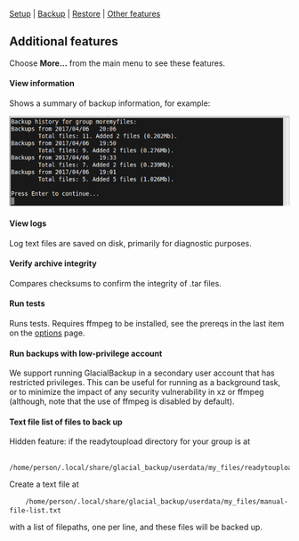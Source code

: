 
[Setup](setup.md) | [Backup](backup.md) | [Restore](restore.md) | [Other features](other.md)

## Additional features

Choose **More...** from the main menu to see these features.

#### View information

Shows a summary of backup information, for example:

![Screenshot view info](https://raw.githubusercontent.com/downpoured/projects_glacial_backup/master/doc/img/moreinfo.png)

#### View logs

Log text files are saved on disk, primarily for diagnostic purposes.

#### Verify archive integrity

Compares checksums to confirm the integrity of .tar files.

#### Run tests

Runs tests. Requires ffmpeg to be installed, see the prereqs in the last item on the [options](other_options.md) page.

#### Run backups with low-privilege account

We support running GlacialBackup in a secondary user account that has restricted privileges. This can be useful for running as a background task, or to minimize the impact of any security vulnerability in xz or ffmpeg (although, note that the use of ffmpeg is disabled by default).

#### Text file list of files to back up

Hidden feature: if the readytoupload directory for your group is at

        /home/person/.local/share/glacial_backup/userdata/my_files/readytoupload
        
Create a text file at

        /home/person/.local/share/glacial_backup/userdata/my_files/manual-file-list.txt
        
with a list of filepaths, one per line, and these files will be backed up.

